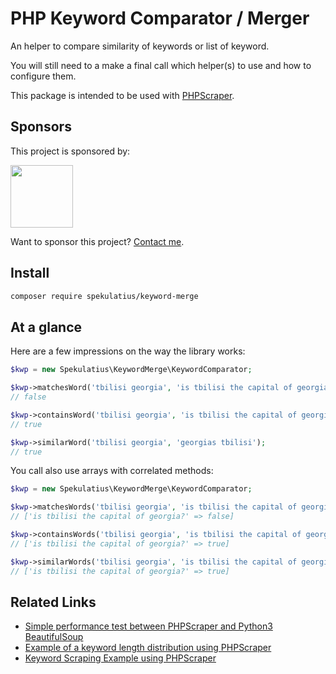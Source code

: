 # PHP Keyword Comparator / Merger

An helper to compare similarity of keywords or list of keyword.

You will still need to a make a final call which helper(s) to use and how to configure them.

This package is intended to be used with [PHPScraper](https://github.com/spekulatius/phpscraper).

## Sponsors

This project is sponsored by:

<a href="https://bringyourownideas.com" target="_blank" rel="noopener noreferrer"><img src="https://bringyourownideas.com/images/byoi-logo.jpg" height="100px"></a>

Want to sponsor this project? [Contact me](https://peterthaleikis.com/contact).

## Install

```bash
composer require spekulatius/keyword-merge
```

## At a glance

Here are a few impressions on the way the library works:

```php
$kwp = new Spekulatius\KeywordMerge\KeywordComparator;

$kwp->matchesWord('tbilisi georgia', 'is tbilisi the capital of georgia?');
// false

$kwp->containsWord('tbilisi georgia', 'is tbilisi the capital of georgia?');
// true

$kwp->similarWord('tbilisi georgia', 'georgias tbilisi');
// true
```

You call also use arrays with correlated methods:

```php
$kwp = new Spekulatius\KeywordMerge\KeywordComparator;

$kwp->matchesWords('tbilisi georgia', 'is tbilisi the capital of georgia?');
// ['is tbilisi the capital of georgia?' => false]

$kwp->containsWords('tbilisi georgia', 'is tbilisi the capital of georgia?');
// ['is tbilisi the capital of georgia?' => true]

$kwp->similarWords('tbilisi georgia', 'is tbilisi the capital of georgia?');
// ['is tbilisi the capital of georgia?' => true]
```

## Related Links

 - [Simple performance test between PHPScraper and Python3 BeautifulSoup](https://github.com/spekulatius/link-scraping-test-beautifulsoup-vs-phpscraper)
 - [Example of a keyword length distribution using PHPScraper](https://github.com/spekulatius/phpscraper-keyword-length-distribution-example)
 - [Keyword Scraping Example using PHPScraper](https://github.com/spekulatius/phpscraper-keyword-scraping-example)
